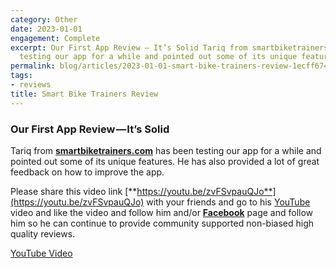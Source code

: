 ```yaml
---
category: Other
date: 2023-01-01
engagement: Complete
excerpt: Our First App Review — It’s Solid Tariq from smartbiketrainers.com has been
  testing our app for a while and pointed out some of its unique features....
permalink: blog/articles/2023-01-01-smart-bike-trainers-review-1ecff67489ca
tags:
- reviews
title: Smart Bike Trainers Review
---
```

### Our First App Review — It’s Solid

Tariq from [**smartbiketrainers.com**](https://smartbiketrainers.com/) has been testing our app for a while and pointed out some of its unique features. He has also provided a lot of great feedback on how to improve the app.

Please share this video link [**https://youtu.be/zvFSvpauQJo**](https://youtu.be/zvFSvpauQJo) with your friends and go to his [YouTube](https://www.youtube.com/watch?v=zvFSvpauQJo) video and like the video and follow him and/or [**Facebook**](https://www.facebook.com/SmartBikeTrainers/) page and follow him so he can continue to provide community supported non-biased high quality reviews.

[YouTube Video](https://www.youtube.com/watch?v=zvFSvpauQJo)
